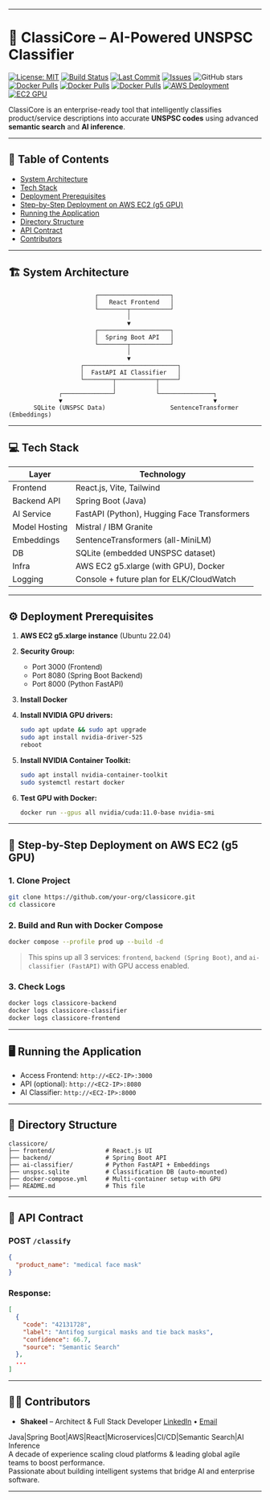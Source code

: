 
---

# 🚀 ClassiCore – AI-Powered UNSPSC Classifier
[![License: MIT](https://img.shields.io/badge/License-MIT-green.svg)](LICENSE)
[![Build Status](https://img.shields.io/badge/build-passing-brightgreen)]()
[![Last Commit](https://img.shields.io/github/last-commit/Shakeel77-creator/ClassiCore-Public)](https://github.com/Shakeel77-creator/ClassiCore-Public/commits/master)
[![Issues](https://img.shields.io/github/issues/Shakeel77-creator/ClassiCore-Public)](https://github.com/Shakeel77-creator/ClassiCore-Public/issues)
![GitHub stars](https://img.shields.io/github/stars/Shakeel77-creator/ClassiCore-Public?style=social)
[![Docker Pulls](https://img.shields.io/docker/pulls/shakeel77/classicore-backend?label=classicore-backend)](https://hub.docker.com/r/shakeel77/classicore-backend)
[![Docker Pulls](https://img.shields.io/docker/pulls/shakeel77/classicore-ai?label=classicore-ai)](https://hub.docker.com/r/shakeel77/classicore-ai)
[![Docker Pulls](https://img.shields.io/docker/pulls/shakeel77/classicore-ui?label=classicore-ui)](https://hub.docker.com/r/shakeel77/classicore-ui)
[![AWS Deployment](https://img.shields.io/badge/AWS-Deployment-blue?logo=amazon-aws&style=flat-square)](#step-by-step-deployment-on-aws-ec2-g5-gpu)
[![EC2 GPU](https://img.shields.io/badge/EC2-GPU-orange?logo=amazon-ec2&style=flat-square)](#step-by-step-deployment-on-aws-ec2-g5-gpu)


ClassiCore is an enterprise-ready tool that intelligently classifies product/service descriptions into accurate **UNSPSC codes** using advanced **semantic search** and **AI inference**.

---

## 📌 Table of Contents

* [System Architecture](#system-architecture)
* [Tech Stack](#tech-stack)
* [Deployment Prerequisites](#deployment-prerequisites)
* [Step-by-Step Deployment on AWS EC2 (g5 GPU)](#step-by-step-deployment-on-aws-ec2-g5-gpu)
* [Running the Application](#running-the-application)
* [Directory Structure](#directory-structure)
* [API Contract](#api-contract)
* [Contributors](#contributors)

---

## 🏗️ System Architecture

```
                        ┌────────────────────┐
                        │   React Frontend   │
                        └────────┬───────────┘
                                 │
                                 ▼
                        ┌────────────────────┐
                        │  Spring Boot API   │
                        └────────┬───────────┘
                                 │
                                 ▼
                    ┌──────────────────────────┐
                    │  FastAPI AI Classifier   │
                    └────────┬───────────┬─────┘
                             │           │
              ┌──────────────┘           └───────────────┐
              ▼                                          ▼
       SQLite (UNSPSC Data)                  SentenceTransformer (Embeddings)
```

---

## 💻 Tech Stack

| Layer         | Technology                                  |
| ------------- | ------------------------------------------- |
| Frontend      | React.js, Vite, Tailwind                    |
| Backend API   | Spring Boot (Java)                          |
| AI Service    | FastAPI (Python), Hugging Face Transformers |
| Model Hosting | Mistral / IBM Granite                       |
| Embeddings    | SentenceTransformers (all-MiniLM)           |
| DB            | SQLite (embedded UNSPSC dataset)            |
| Infra         | AWS EC2 g5.xlarge (with GPU), Docker        |
| Logging       | Console + future plan for ELK/CloudWatch    |

---

## ⚙️ Deployment Prerequisites

1. **AWS EC2 g5.xlarge instance** (Ubuntu 22.04)

2. **Security Group:**

   * Port 3000 (Frontend)
   * Port 8080 (Spring Boot Backend)
   * Port 8000 (Python FastAPI)

3. **Install Docker**

4. **Install NVIDIA GPU drivers:**

   ```bash
   sudo apt update && sudo apt upgrade
   sudo apt install nvidia-driver-525
   reboot
   ```

5. **Install NVIDIA Container Toolkit:**

   ```bash
   sudo apt install nvidia-container-toolkit
   sudo systemctl restart docker
   ```

6. **Test GPU with Docker:**

   ```bash
   docker run --gpus all nvidia/cuda:11.0-base nvidia-smi
   ```

---

## 🚀 Step-by-Step Deployment on AWS EC2 (g5 GPU)

### 1. Clone Project

```bash
git clone https://github.com/your-org/classicore.git
cd classicore
```

### 2. Build and Run with Docker Compose

```bash
docker compose --profile prod up --build -d
```

> This spins up all 3 services: `frontend`, `backend (Spring Boot)`, and `ai-classifier (FastAPI)` with GPU access enabled.

### 3. Check Logs

```bash
docker logs classicore-backend
docker logs classicore-classifier
docker logs classicore-frontend
```

---

## 🖥️ Running the Application

* Access Frontend: `http://<EC2-IP>:3000`
* API (optional): `http://<EC2-IP>:8080`
* AI Classifier: `http://<EC2-IP>:8000`

---

## 📁 Directory Structure

```
classicore/
├── frontend/              # React.js UI
├── backend/               # Spring Boot API
├── ai-classifier/         # Python FastAPI + Embeddings
├── unspsc.sqlite          # Classification DB (auto-mounted)
├── docker-compose.yml     # Multi-container setup with GPU
├── README.md              # This file
```

---

## 📨 API Contract

### POST `/classify`

```json
{
  "product_name": "medical face mask"
}
```

### Response:

```json
[
  {
    "code": "42131728",
    "label": "Antifog surgical masks and tie back masks",
    "confidence": 66.7,
    "source": "Semantic Search"
  },
  ...
]
```

---

## 👨‍💻 Contributors

* **Shakeel** – Architect & Full Stack Developer
[LinkedIn](https://www.linkedin.com/in/shakeel-syed) • [Email](mailto:shakeel.it77@gmail.com) 

Java|Spring Boot|AWS|React|Microservices|CI/CD|Semantic Search|AI Inference  
A decade of experience scaling cloud platforms & leading global agile teams to boost performance.  
Passionate about building intelligent systems that bridge AI and enterprise software.

---
